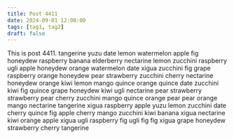 ```yaml
---
title: Post 4411
date: 2024-09-01 12:00:00
tags: [tag1, tag2]
draft: false
---
```

This is post 4411.
tangerine
yuzu
date
lemon
watermelon
apple
fig
honeydew
raspberry
banana
elderberry
nectarine
lemon
zucchini
raspberry
ugli
apple
honeydew
orange
watermelon
date
xigua
zucchini
fig
grape
raspberry
orange
honeydew
pear
strawberry
zucchini
cherry
nectarine
honeydew
orange
kiwi
lemon
mango
quince
orange
quince
date
zucchini
kiwi
fig
quince
grape
honeydew
kiwi
ugli
nectarine
pear
strawberry
strawberry
pear
cherry
zucchini
mango
quince
orange
pear
pear
orange
mango
nectarine
tangerine
xigua
raspberry
apple
yuzu
lemon
zucchini
date
cherry
quince
fig
apple
cherry
mango
zucchini
kiwi
banana
xigua
nectarine
kiwi
orange
apple
xigua
ugli
raspberry
fig
ugli
fig
fig
xigua
grape
honeydew
strawberry
cherry
tangerine
